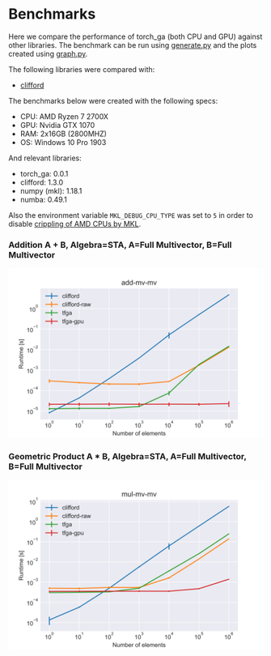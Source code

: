 # Benchmarks
Here we compare the performance of torch_ga (both CPU and GPU) against other libraries. The benchmark can be run using [generate.py](generate.py) and the plots created using [graph.py](graph.py).

The following libraries were compared with:
- [clifford](https://github.com/pygae/clifford)

The benchmarks below were created with the following specs:
- CPU: AMD Ryzen 7 2700X
- GPU: Nvidia GTX 1070
- RAM: 2x16GB (2800MHZ)
- OS: Windows 10 Pro 1903

And relevant libraries:
- torch_ga: 0.0.1
- clifford: 1.3.0
- numpy (mkl): 1.18.1
- numba: 0.49.1

Also the environment variable `MKL_DEBUG_CPU_TYPE` was set to `5` in order to disable [crippling of AMD CPUs by MKL](https://www.reddit.com/r/MachineLearning/comments/f2pbvz/discussion_workaround_for_mkl_on_amd/).

### Addition A + B, Algebra=STA, A=Full Multivector, B=Full Multivector
![](output/add-mv-mv.svg)

### Geometric Product A * B, Algebra=STA, A=Full Multivector, B=Full Multivector
![](output/mul-mv-mv.svg)